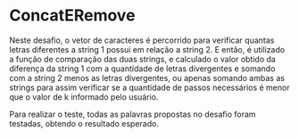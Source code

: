 # ConcatERemove
Neste desafio, o vetor de caracteres é percorrido para verificar quantas letras diferentes a string 1 possui em relação a string 2. E então, é utilizado a função de comparação das duas strings, e calculado o valor obtido da diferença da string 1 com a quantidade de letras divergentes e somando com a string 2 menos as letras divergentes, ou apenas somando ambas as strings para assim verificar se a quantidade de passos necessários é menor que o valor de k informado pelo usuário.

Para realizar o teste, todas as palavras propostas no desafio foram testadas, obtendo o resultado esperado.
